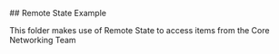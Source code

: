 ## Remote State Example

This folder makes use of Remote State to access items from the Core Networking Team
